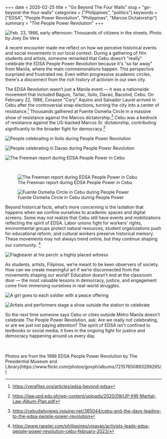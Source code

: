 +++
date = 2025-02-25
title = "Go Beyond The Four Walls"
slug = "go-beyond-the-four-walls"
categories = ["Philippines", "politics"]
keywords = ["EDSA", "People Power Revolution", "Philippines", "Marcos Dictatorship"]
summary = "The People Power Revolution"
+++


![Feb. 23, 1986, early afternoon: Thousands of citizens in the streets. Photo by Joey De Vera](edsa-1.jpg "Feb. 23, 1986, early afternoon: Thousands of citizens in the streets. Photo by Joey De Vera")

A recent encounter made me reflect on how we perceive historical events and social movements in our local context. During a gathering of film students and artists, someone remarked that Cebu doesn’t "really" celebrate the EDSA People Power Revolution because it's "so far away" from Manila, where the main commemorations happen. This perspective surprised and frustrated me. Even within progressive academic circles, there's a disconnect from the rich history of activism in our own city.

The EDSA Revolution wasn’t just a Manila event — it was a nationwide movement that included Baguio, Tarlac, Iloilo, Davao, Bacolod, Cebu. On February 22, 1986, Corazon "Cory" Aquino and Salvador Laurel arrived in Cebu after the controversial snap elections, turning the city into a center of resistance.[^1] Thousands gathered at Fuente Osmeña Circle in a massive show of resistance against the Marcos dictatorship.[^2] Cebu was a bedrock of resistance against the US-backed Marcos Sr. dictatorship, contributing significantly to the broader fight for democracy.[^3]

![People celebrating in Iloilo during People Power Revolution](people-power-iloilo.jpg "Photo taken by Loy Jurado in Iloilo")

![People celebrating in Davao during People Power Revolution](people-power-davao.jpg "Photo taken by Rene Lumawag in Davao")

![The Freeman report during EDSA People Power in Cebu](people-power-cebu-2.jpg "The Freeman report during EDSA People Power in Cebu")

<br>
<div class="container">
  <div class="twocol">
    <figure class="sbs">
<img src="people-power-cebu-1.jpg" alt="The Freeman report during EDSA People Power in Cebu" data-action="zoom">
<figcaption>The Freeman report during EDSA People Power in Cebu<br>
</figcaption>
</figure>
  <figure class="sbs">
<img src="people-power-cebu-3.webp" alt="Fuente Osmeña Circle in Cebu during People Power" data-action="zoom">
<figcaption>Fuente Osmeña Circle in Cebu during People Power<br>
</figcaption>
</div>
</div>

Beyond historical facts, what’s more concerning is the isolation that happens when we confine ourselves to academic spaces and digital screens. Some may not realize that Cebu still have events and mobilizations reflecting the spirit of EDSA. Labor unions fight for workers' rights, environmental groups protect natural resources, student organizations push for educational reform, and cultural workers preserve historical memory. These movements may not always trend online, but they continue shaping our community. [^4]

![Flagbearer at his perch: a highly placed witness](edsa-3.jpg "Flagbearer at his perch: a highly placed witness")

As students, artists, Filipinos, we’re meant to be keen observers of society. How can we create meaningful art if we’re disconnected from the movements shaping our world? Education doesn’t end at the classroom door — the most valuable lessons in democracy, justice, and engagement come from immersing ourselves in real-world struggles.

![A girl goes to each soldier with a peace offering](peace-offering.jpg "A girl goes to each soldier with a peace offering. Photo by John Chua.")

![Artists and performers stage a show outside the station to celebrate](edsa-artists.jpg "Artists and performers stage a show outside the station to celebrate. Photo by Erwin Elloso.")

So the next time someone says Cebu or cities outside Metro Manila doesn’t celebrate The People Power Revolution, ask: Are we really not celebrating, or are we just not paying attention? The spirit of EDSA isn’t confined to textbooks or social media; it lives in the ongoing fight for justice and democracy happening around us every day.

[^1]: https://verafiles.org/articles/edsa-beyond-edsa
[^2]: https://law.upd.edu.ph/wp-content/uploads/2020/09/UP-IHR-Martial-Law-Album-Plan.pdf
[^3]: https://cebudailynews.inquirer.net/365044/cebu-and-the-days-leading-to-the-edsa-people-power-revolution
[^4]: https://www.rappler.com/philippines/visayas/activists-leads-edsa-people-power-revolution-cebu-february-2023/
<br>
<br>
Photos are from the 1986 EDSA People Power Revolution by The Presidential Museum and Library(https://www.flickr.com/photos/govph/albums/72157650893299265/)